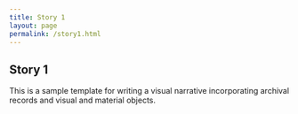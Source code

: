 ```yaml
---
title: Story 1
layout: page
permalink: /story1.html
---
```


## Story 1

This is a sample template for writing a visual narrative incorporating archival records and visual and material objects. 